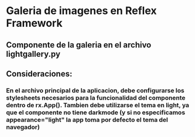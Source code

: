 # Galeria de imagenes en Reflex Framework

## Componente de la galeria en el archivo lightgallery.py

## Consideraciones:

### En el archivo principal de la aplicacion, debe configurarse los stylesheets necesarios para la funcionalidad del componente dentro de rx.App(). Tambien debe utilizarse el tema en light, ya que el componente no tiene darkmode (y si no especificamos appearance="light" la app toma por defecto el tema del navegador)
